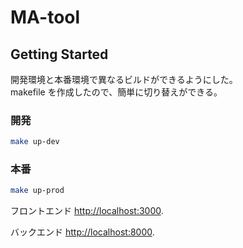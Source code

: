 # MA-tool

## Getting Started

開発環境と本番環境で異なるビルドができるようにした。  
makefile を作成したので、簡単に切り替えができる。

### 開発

```bash
make up-dev
```

### 本番

```bash
make up-prod
```

フロントエンド [http://localhost:3000](http://localhost:3000).

バックエンド [http://localhost:8000](http://localhost:8000).
